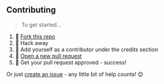 ## Contributing

> To get started...

1.  🍴 [Fork this repo](https://github.com/fvcproductions/slack-front-end#fork-destination-box)
2.  🔨 Hack away
3.  👥 Add yourself as a contributor under the credits section
4.  🔧 [Open a new pull request](https://github.com/fvcproductions/slack-front-end/compare)
5.  🎉 Get your pull request approved - success!

Or just [create an issue](https://github.com/fvcproductions/slack-front-end/issues) - any little bit of help counts! 😊
